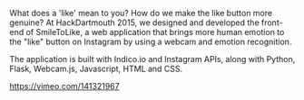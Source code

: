 What does a 'like' mean to you?
How do we make the like button more genuine?
At HackDartmouth 2015, we designed and developed the front-end of SmileToLike,
a web application that brings more human emotion to the "like" button on Instagram 
by using a webcam and emotion recognition. 

The application is built with Indico.io and Instagram APIs,
along with Python, Flask, Webcam.js, Javascript, HTML and CSS.

https://vimeo.com/141321967


